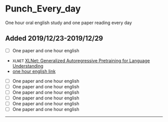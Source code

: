 # Punch_Every_day
One hour oral english study and one paper reading every day

## Added 2019/12/23-2019/12/29
-  [ ] One paper and one hour english
- `XLNET` [XLNet: Generalized Autoregressive Pretraining for Language Understanding](XLNet/xlnet.md)
- [one hour english link](https://www.youtube.com/watch?v=Qtg3-We_LrQ)
-  [ ] One paper and one hour english
-  [ ] One paper and one hour english
-  [ ] One paper and one hour english
-  [ ] One paper and one hour english
-  [ ] One paper and one hour english
-  [ ] One paper and one hour english
---

